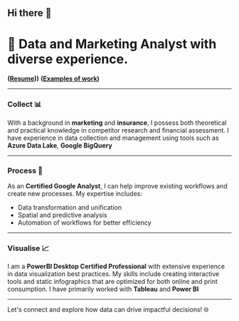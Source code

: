 ## Hi there 👋

# 🌟 Data and Marketing Analyst with diverse experience.

**([Resume](https://github.com/DanielTataev/Resume/blob/2c28a94f967103cea592f6086619cc6823548b28/README.md)))**
**([Examples of work](https://github.com/DanielTataev/Data-analytics-portfolio.git))**

---
### Collect 📊
With a background in **marketing** and **insurance**, I possess both theoretical and practical knowledge in competitor research and financial assessment. I have experience in data collection and management using tools such as **Azure Data Lake**, **Google BigQuery**

---
### Process 🔄
As an **Certified Google Analyst**, I can help improve existing workflows and create new processes. My expertise includes:

- Data transformation and unification
- Spatial and predictive analysis
- Automation of workflows for better efficiency
---
### Visualise 📈
I am a **PowerBI Desktop Certified Professional** with extensive experience in data visualization best practices. My skills include creating interactive tools and static infographics that are optimized for both online and print consumption. I have primarily worked with **Tableau** and **Power BI**

---
Let's connect and explore how data can drive impactful decisions! 🌐
